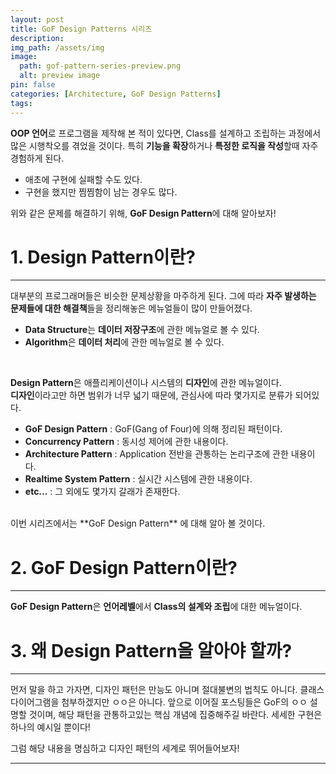 ```yaml
---
layout: post
title: GoF Design Patterns 시리즈
description:
img_path: /assets/img
image:
  path: gof-pattern-series-preview.png
  alt: preview image
pin: false
categories: [Architecture, GoF Design Patterns]
tags:
---
```


**OOP 언어**로 프로그램을 제작해 본 적이 있다면, Class를 설계하고 조립하는 과정에서 많은 시행착오를 겪었을 것이다.
특히 **기능을 확장**하거나 **특정한 로직을 작성**할때 자주 경험하게 된다.

- 애초에 구현에 실패할 수도 있다.
- 구현을 했지만 찜찜함이 남는 경우도 많다.

위와 같은 문제를 해결하기 위해, **GoF Design Pattern**에 대해 알아보자!

# 1. Design Pattern이란?

---

대부분의 프로그래머들은 비슷한 문제상황을 마주하게 된다. 그에 따라 **자주 발생하는 문제들에 대한 해결책**들을 정리해놓은 메뉴얼들이 많이 만들어졌다.

- **Data Structure**는 **데이터 저장구조**에 관한 메뉴얼로 볼 수 있다.
- **Algorithm**은 **데이터 처리**에 관한 메뉴얼로 볼 수 있다.

<br/>

**Design Pattern**은 애플리케이션이나 시스템의 **디자인**에 관한 메뉴얼이다.<br/>
**디자인**이라고만 하면 범위가 너무 넓기 때문에, 관심사에 따라 몇가지로 분류가 되어있다.

- **GoF Design Pattern** : GoF(Gang of Four)에 의해 정리된 패턴이다.
- **Concurrency Pattern** : 동시성 제어에 관한 내용이다.
- **Architecture Pattern** : Application 전반을 관통하는 논리구조에 관한 내용이다.
- **Realtime System Pattern** : 실시간 시스템에 관한 내용이다.
- **etc...** : 그 외에도 몇가지 갈래가 존재한다.

<br/>
이번 시리즈에서는 **GoF Design Pattern** 에 대해 알아 볼 것이다.

# 2. GoF Design Pattern이란?

---

**GoF Design Pattern**은 **언어레벨**에서 **Class의 설계와 조립**에 대한 메뉴얼이다.

# 3. 왜 Design Pattern을 알아야 할까?

---

먼저 말을 하고 가자면, 디자인 패턴은 만능도 아니며 절대불변의 법칙도 아니다. 클래스 다이어그램을 첨부하겠지만 ㅇㅇ은 아니다. 앞으로 이어질 포스팅들은 GoF의 ㅇㅇ 설명할 것이며, 해당 패턴을 관통하고있는 핵심 개념에 집중해주길 바란다. 세세한 구현은 하나의 예시일 뿐이다!

그럼 해당 내용을 명심하고 디자인 패턴의 세계로 뛰어들어보자!

---
